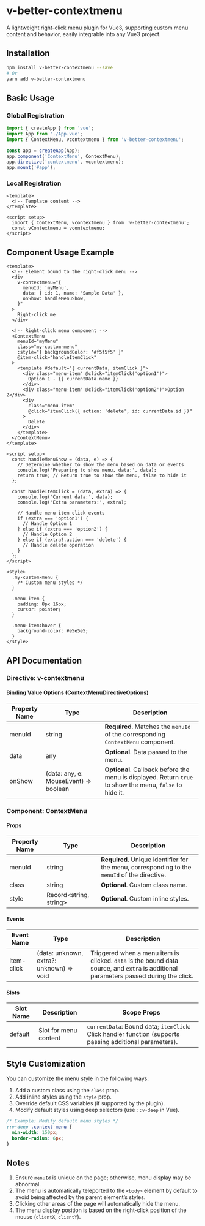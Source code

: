 # v-better-contextmenu

A lightweight right-click menu plugin for Vue3, supporting custom menu content and behavior, easily integrable into any Vue3 project.

## Installation

```bash
npm install v-better-contextmenu --save
# Or
yarn add v-better-contextmenu
```

## Basic Usage

### Global Registration

```javascript
import { createApp } from 'vue';
import App from './App.vue';
import { ContextMenu, vcontextmenu } from 'v-better-contextmenu';

const app = createApp(App);
app.component('ContextMenu', ContextMenu);
app.directive('contextmenu', vcontextmenu);
app.mount('#app');
```

### Local Registration

```vue
<template>
  <!-- Template content -->
</template>

<script setup>
  import { ContextMenu, vcontextmenu } from 'v-better-contextmenu';
  const vContextmenu = vcontextmenu;
</script>
```

## Component Usage Example

```vue
<template>
  <!-- Element bound to the right-click menu -->
  <div
    v-contextmenu="{
      menuId: 'myMenu',
      data: { id: 1, name: 'Sample Data' },
      onShow: handleMenuShow,
    }"
  >
    Right-click me
  </div>

  <!-- Right-click menu component -->
  <ContextMenu
    menuId="myMenu"
    class="my-custom-menu"
    :style="{ backgroundColor: '#f5f5f5' }"
    @item-click="handleItemClick"
  >
    <template #default="{ currentData, itemClick }">
      <div class="menu-item" @click="itemClick('option1')">
        Option 1 - {{ currentData.name }}
      </div>
      <div class="menu-item" @click="itemClick('option2')">Option 2</div>
      <div
        class="menu-item"
        @click="itemClick({ action: 'delete', id: currentData.id })"
      >
        Delete
      </div>
    </template>
  </ContextMenu>
</template>

<script setup>
  const handleMenuShow = (data, e) => {
    // Determine whether to show the menu based on data or events
    console.log('Preparing to show menu, data:', data);
    return true; // Return true to show the menu, false to hide it
  };

  const handleItemClick = (data, extra) => {
    console.log('Current data:', data);
    console.log('Extra parameters:', extra);

    // Handle menu item click events
    if (extra === 'option1') {
      // Handle Option 1
    } else if (extra === 'option2') {
      // Handle Option 2
    } else if (extra?.action === 'delete') {
      // Handle delete operation
    }
  };
</script>

<style>
  .my-custom-menu {
    /* Custom menu styles */
  }

  .menu-item {
    padding: 8px 16px;
    cursor: pointer;
  }

  .menu-item:hover {
    background-color: #e5e5e5;
  }
</style>
```

## API Documentation

### Directive: v-contextmenu

#### Binding Value Options (ContextMenuDirectiveOptions)

| Property Name | Type                                  | Description                                                                                              |
| ------------- | ------------------------------------- | -------------------------------------------------------------------------------------------------------- |
| menuId        | string                                | **Required**. Matches the `menuId` of the corresponding `ContextMenu` component.                         |
| data          | any                                   | **Optional**. Data passed to the menu.                                                                   |
| onShow        | (data: any, e: MouseEvent) => boolean | **Optional**. Callback before the menu is displayed. Return `true` to show the menu, `false` to hide it. |

### Component: ContextMenu

#### Props

| Property Name | Type                   | Description                                                                                   |
| ------------- | ---------------------- | --------------------------------------------------------------------------------------------- |
| menuId        | string                 | **Required**. Unique identifier for the menu, corresponding to the `menuId` of the directive. |
| class         | string                 | **Optional**. Custom class name.                                                              |
| style         | Record<string, string> | **Optional**. Custom inline styles.                                                           |

#### Events

| Event Name | Type                                     | Description                                                                                                                           |
| ---------- | ---------------------------------------- | ------------------------------------------------------------------------------------------------------------------------------------- |
| item-click | (data: unknown, extra?: unknown) => void | Triggered when a menu item is clicked. `data` is the bound data source, and `extra` is additional parameters passed during the click. |

#### Slots

| Slot Name | Description           | Scope Props                                                                                              |
| --------- | --------------------- | -------------------------------------------------------------------------------------------------------- |
| default   | Slot for menu content | `currentData`: Bound data; `itemClick`: Click handler function (supports passing additional parameters). |

## Style Customization

You can customize the menu style in the following ways:

1. Add a custom class using the `class` prop.
2. Add inline styles using the `style` prop.
3. Override default CSS variables (if supported by the plugin).
4. Modify default styles using deep selectors (use `::v-deep` in Vue).

```css
/* Example: Modify default menu styles */
::v-deep .context-menu {
  min-width: 150px;
  border-radius: 6px;
}
```

## Notes

1. Ensure `menuId` is unique on the page; otherwise, menu display may be abnormal.
2. The menu is automatically teleported to the `<body>` element by default to avoid being affected by the parent element’s styles.
3. Clicking other areas of the page will automatically hide the menu.
4. The menu display position is based on the right-click position of the mouse (`clientX`, `clientY`).
